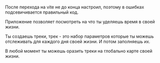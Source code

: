 После перехода на vite не до конца настроил, поэтому в ошибках подсевичивается правильный код.

Приложение позволяет посмотреть на что ты уделяешь время в своей жизни.


Ты создаешь треки, трек - это набор параметров которые ты можешь отслеживать для каждого дня своей жизни. И потом заполняешь их.

В любой момент ты можешь оразить треки на глобально карте своей жизни. 

